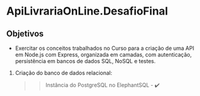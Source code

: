 # ApiLivrariaOnLine.DesafioFinal

## <strong>Objetivos</strong>

* Exercitar os conceitos trabalhados no Curso para a criação de uma API em Node.js com 
Express, organizada em camadas, com autenticação, persistência em bancos de dados 
SQL, NoSQL e testes.<br/>
>
1. Criação do banco de dados relacional: <br/>
    >>Instância do PostgreSQL no ElephantSQL - :heavy_check_mark:
